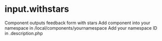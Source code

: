 # input.withstars
Component outputs feedback form with stars
Add component into your namespace in /local/components/yournamespace
Add your namespace ID in .description.php

